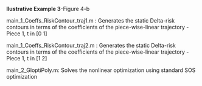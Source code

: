 **llustrative Example 3**-Figure 4-b

main_1_Coeffs_RiskContour_traj1.m : Generates the static Delta-risk contours in terms of the coefficients of the piece-wise-linear trajectory - Piece 1, t in [0 1]

main_1_Coeffs_RiskContour_traj2.m : Generates the static Delta-risk contours in terms of the coefficients of the piece-wise-linear trajectory - Piece 1, t in [1 2]

main_2_GloptiPoly.m: Solves the nonlinear optimization using standard SOS optimization
